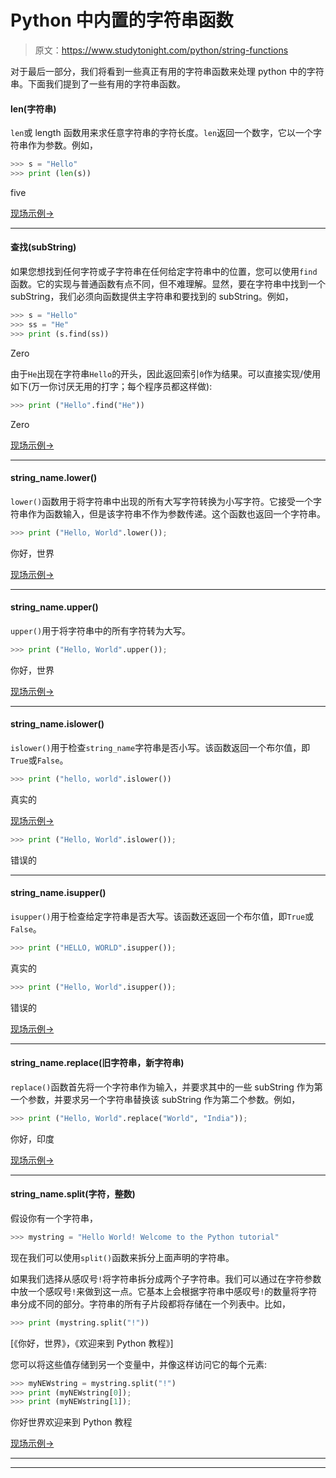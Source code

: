 # Python 中内置的字符串函数

> 原文：<https://www.studytonight.com/python/string-functions>

对于最后一部分，我们将看到一些真正有用的字符串函数来处理 python 中的字符串。下面我们提到了一些有用的字符串函数。

#### len(字符串)

`len`或 length 函数用来求任意字符串的字符长度。`len`返回一个数字，它以一个字符串作为参数。例如，

```py
>>> s = "Hello"
>>> print (len(s))
```

five

[现场示例→](/code/python/python-string-functions.php)

* * *

#### 查找(subString)

如果您想找到任何字符或子字符串在任何给定字符串中的位置，您可以使用`find`函数。它的实现与普通函数有点不同，但不难理解。显然，要在字符串中找到一个 subString，我们必须向函数提供主字符串和要找到的 subString。例如，

```py
>>> s = "Hello"
>>> ss = "He"
>>> print (s.find(ss))
```

Zero

由于`He`出现在字符串`Hello`的开头，因此返回索引`0`作为结果。可以直接实现/使用如下(万一你讨厌无用的打字；每个程序员都这样做):

```py
>>> print ("Hello".find("He"))
```

Zero

[现场示例→](/code/python/python-string-functions.php)

* * *

#### string_name.lower()

`lower()`函数用于将字符串中出现的所有大写字符转换为小写字符。它接受一个字符串作为函数输入，但是该字符串不作为参数传递。这个函数也返回一个字符串。

```py
>>> print ("Hello, World".lower());
```

你好，世界

[现场示例→](/code/python/string-upper-lowercase-conversion.php)

* * *

#### string_name.upper()

`upper()`用于将字符串中的所有字符转为大写。

```py
>>> print ("Hello, World".upper());
```

你好，世界

[现场示例→](/code/python/string-upper-lowercase-conversion.php)

* * *

#### string_name.islower()

`islower()`用于检查`string_name`字符串是否小写。该函数返回一个布尔值，即`True`或`False`。

```py
>>> print ("hello, world".islower())
```

真实的

[现场示例→](/code/python/string-upper-lowercase-conversion.php)

```py
>>> print ("Hello, World".islower());
```

错误的

* * *

#### string_name.isupper()

`isupper()`用于检查给定字符串是否大写。该函数还返回一个布尔值，即`True`或`False`。

```py
>>> print ("HELLO, WORLD".isupper());
```

真实的

```py
>>> print ("Hello, World".isupper());
```

错误的

[现场示例→](/code/python/string-upper-lowercase-conversion.php)

* * *

#### string_name.replace(旧字符串，新字符串)

`replace()`函数首先将一个字符串作为输入，并要求其中的一些 subString 作为第一个参数，并要求另一个字符串替换该 subString 作为第二个参数。例如，

```py
>>> print ("Hello, World".replace("World", "India"));
```

你好，印度

[现场示例→](/code/python/python-string-functions.php)

* * *

#### string_name.split(字符，整数)

假设你有一个字符串，

```py
>>> mystring = "Hello World! Welcome to the Python tutorial"
```

现在我们可以使用`split()`函数来拆分上面声明的字符串。

如果我们选择从感叹号`!`将字符串拆分成两个子字符串。我们可以通过在字符参数中放一个感叹号`!`来做到这一点。它基本上会根据字符串中感叹号`!`的数量将字符串分成不同的部分。字符串的所有子片段都将存储在一个列表中。比如，

```py
>>> print (mystring.split("!"))
```

[《你好，世界》，《欢迎来到 Python 教程》]

您可以将这些值存储到另一个变量中，并像这样访问它的每个元素:

```py
>>> myNEWstring = mystring.split("!")
>>> print (myNEWstring[0]);
>>> print (myNEWstring[1]); 
```

你好世界欢迎来到 Python 教程

[现场示例→](/code/python/python-string-functions.php)

* * *

* * *